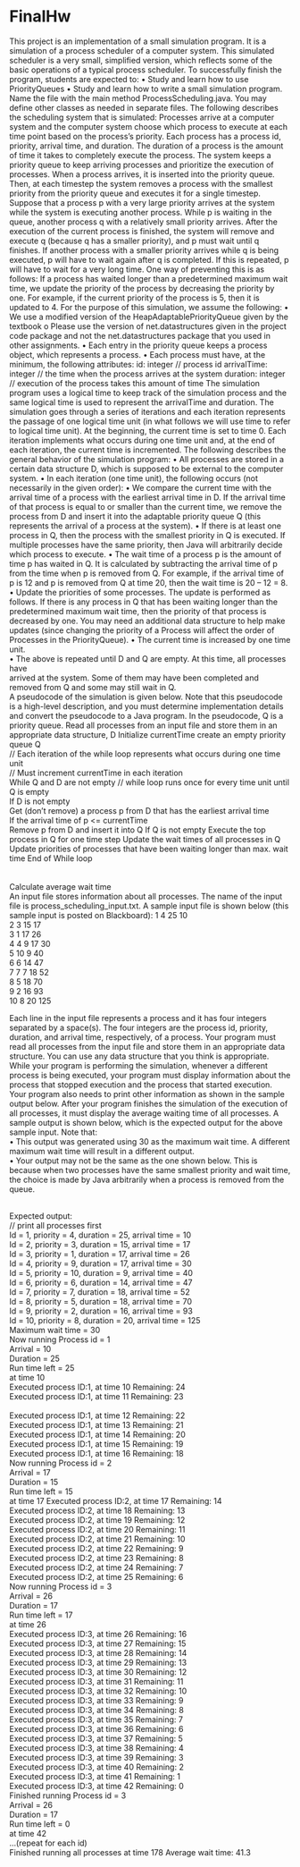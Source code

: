 # FinalHw
This project is an implementation of a small simulation program. It is a simulation of a process
scheduler of a computer system. This simulated scheduler is a very small, simplified version,
which reflects some of the basic operations of a typical process scheduler.
To successfully finish the program, students are expected to:
• Study and learn how to use PriorityQueues
• Study and learn how to write a small simulation program.
Name the file with the main method ProcessScheduling.java. You may define other classes as
needed in separate files.
The following describes the scheduling system that is simulated:
Processes arrive at a computer system and the computer system choose which process to
execute at each time point based on the process’s priority. Each process has a process id,
priority, arrival time, and duration. The duration of a process is the amount of time it takes
to completely execute the process. The system keeps a priority queue to keep arriving
processes and prioritize the execution of processes. When a process arrives, it is inserted into
the priority queue. Then, at each timestep the system removes a process with the smallest
priority from the priority queue and executes it for a single timestep.
Suppose that a process p with a very large priority arrives at the system while the system is
executing another process. While p is waiting in the queue, another process q with a
relatively small priority arrives. After the execution of the current process is finished, the
system will remove and execute q (because q has a smaller priority), and p must wait until q
finishes. If another process with a smaller priority arrives while q is being executed, p will
have to wait again after q is completed. If this is repeated, p will have to wait for a very long
time. One way of preventing this is as follows: If a process has waited longer than a
predetermined maximum wait time, we update the priority of the process by decreasing the
priority by one. For example, if the current priority of the process is 5, then it is updated to 4.
For the purpose of this simulation, we assume the following:
• We use a modified version of the HeapAdaptablePriorityQueue given by the textbook
o Please use the version of net.datastructures given in the project code package and
not the net.datastructures package that you used in other assignments.
• Each entry in the priority queue keeps a process object, which represents a process.
• Each process must have, at the minimum, the following attributes:
id: integer // process id 
arrivalTime: integer // the time when the process arrives at the system
duration: integer // execution of the process takes this amount of time
The simulation program uses a logical time to keep track of the simulation process and the same
logical time is used to represent the arrivalTime and duration. The simulation goes through a
series of iterations and each iteration represents the passage of one logical time unit (in what
follows we will use time to refer to logical time unit). At the beginning, the current time is set to
time 0. Each iteration implements what occurs during one time unit and, at the end of each
iteration, the current time is incremented.
The following describes the general behavior of the simulation program:
• All processes are stored in a certain data structure D, which is supposed to be external
to the computer system.
• In each iteration (one time unit), the following occurs (not necessarily in the given
order):
• We compare the current time with the arrival time of a process with the earliest
arrival time in D. If the arrival time of that process is equal to or smaller than the
current time, we remove the process from D and insert it into the adaptable priority
queue Q (this represents the arrival of a process at the system).
• If there is at least one process in Q, then the process with the smallest priority in Q is
executed. If multiple processes have the same priority, then Java will arbitrarily
decide which process to execute.
• The wait time of a process p is the amount of time p has waited in Q. It is calculated
by subtracting the arrival time of p from the time when p is removed from Q. For
example, if the arrival time of p is 12 and p is removed from Q at time 20, then the
wait time is 20 – 12 = 8.
• Update the priorities of some processes. The update is performed as follows. If there
is any process in Q that has been waiting longer than the predetermined maximum
wait time, then the priority of that process is decreased by one. You may need an
additional data structure to help make updates (since changing the priority of a
Process will affect the order of Processes in the PriorityQueue).
• The current time is increased by one time unit.<br>
• The above is repeated until D and Q are empty. At this time, all processes have<br>
arrived at the system. Some of them may have been completed and removed from Q
and some may still wait in Q.
<br>A pseudocode of the simulation is given below. Note that this pseudocode is a high-level
description, and you must determine implementation details and convert the pseudocode to a
Java program. In the pseudocode, Q is a priority queue. 
Read all processes from an input file and store them in an appropriate data structure, D
Initialize currentTime
create an empty priority queue Q
<br>// Each iteration of the while loop represents what occurs during one time unit
<br>// Must increment currentTime in each iteration
<br>While Q and D are not empty // while loop runs once for every time unit until Q is empty
<br>If D is not empty
<br> Get (don’t remove) a process p from D that has the earliest arrival time
<br> If the arrival time of p <= currentTime
<br> Remove p from D and insert it into Q
If Q is not empty
Execute the top process in Q for one time step
 Update the wait times of all processes in Q
Update priorities of processes that have been waiting longer than max. wait time
End of While loop<br>
<br>
<br>Calculate average wait time
<br>An input file stores information about all processes. The name of the input file is
process_scheduling_input.txt. A sample input file is shown below (this sample input is posted on
Blackboard):
1 4 25 10<br>
2 3 15 17<br>
3 1 17 26<br>
4 4 9 17 30<br>
5 10 9 40<br>
6 6 14 47<br>
7 7 7 18 52<br>
8 5 18 70<br>
9 2 16 93<br>
10 8 20 125<br>


Each line in the input file represents a process and it has four integers separated by a space(s).
The four integers are the process id, priority, duration, and arrival time, respectively, of a
process. Your program must read all processes from the input file and store them in an
appropriate data structure. You can use any data structure that you think is appropriate.
While your program is performing the simulation, whenever a different process is being
executed, your program must display information about the process that stopped execution and
the process that started execution. Your program also needs to print other information as shown
in the sample output below. After your program finishes the simulation of the execution of all 
processes, it must display the average waiting time of all processes. A sample output is shown
below, which is the expected output for the above sample input.
Note that:
<br>• This output was generated using 30 as the maximum wait time. A different maximum
wait time will result in a different output.
<br>• Your output may not be the same as the one shown below. This is because when two
processes have the same smallest priority and wait time, the choice is made by Java
arbitrarily when a process is removed from the queue.



<br>Expected output:
<br>// print all processes first
<br>Id = 1, priority = 4, duration = 25, arrival time = 10<br>
Id = 2, priority = 3, duration = 15, arrival time = 17<br>
Id = 3, priority = 1, duration = 17, arrival time = 26<br>
Id = 4, priority = 9, duration = 17, arrival time = 30<br>
Id = 5, priority = 10, duration = 9, arrival time = 40<br>
Id = 6, priority = 6, duration = 14, arrival time = 47<br>
Id = 7, priority = 7, duration = 18, arrival time = 52<br>
Id = 8, priority = 5, duration = 18, arrival time = 70<br>
Id = 9, priority = 2, duration = 16, arrival time = 93<br>
Id = 10, priority = 8, duration = 20, arrival time = 125<br>
Maximum wait time = 30<br>
Now running Process id = 1<br>
Arrival = 10<br>
Duration = 25<br>
Run time left = 25<br>
at time 10<br>
Executed process ID:1, at time 10 Remaining: 24<br>
Executed process ID:1, at time 11 Remaining: 23<br><br>
Executed process ID:1, at time 12 Remaining: 22<br>
Executed process ID:1, at time 13 Remaining: 21<br>
Executed process ID:1, at time 14 Remaining: 20<br>
Executed process ID:1, at time 15 Remaining: 19<br>
Executed process ID:1, at time 16 Remaining: 18<br>
Now running Process id = 2<br>
Arrival = 17<br>
Duration = 15<br>
Run time left = 15<br>
at time 17
Executed process ID:2, at time 17 Remaining: 14<br>
Executed process ID:2, at time 18 Remaining: 13<br>
Executed process ID:2, at time 19 Remaining: 12<br>
Executed process ID:2, at time 20 Remaining: 11<br>
Executed process ID:2, at time 21 Remaining: 10<br>
Executed process ID:2, at time 22 Remaining: 9<br>
Executed process ID:2, at time 23 Remaining: 8<br>
Executed process ID:2, at time 24 Remaining: 7<br>
Executed process ID:2, at time 25 Remaining: 6<br>
Now running Process id = 3<br>
Arrival = 26<br>
Duration = 17<br>
Run time left = 17<br>
at time 26<br>
Executed process ID:3, at time 26 Remaining: 16<br>
Executed process ID:3, at time 27 Remaining: 15<br>
Executed process ID:3, at time 28 Remaining: 14<br>
Executed process ID:3, at time 29 Remaining: 13<br>
Executed process ID:3, at time 30 Remaining: 12<br>
Executed process ID:3, at time 31 Remaining: 11<br>
Executed process ID:3, at time 32 Remaining: 10<br>
Executed process ID:3, at time 33 Remaining: 9<br>
Executed process ID:3, at time 34 Remaining: 8<br>
Executed process ID:3, at time 35 Remaining: 7<br>
Executed process ID:3, at time 36 Remaining: 6<br>
Executed process ID:3, at time 37 Remaining: 5<br>
Executed process ID:3, at time 38 Remaining: 4<br>
Executed process ID:3, at time 39 Remaining: 3<br>
Executed process ID:3, at time 40 Remaining: 2<br>
Executed process ID:3, at time 41 Remaining: 1<br>
Executed process ID:3, at time 42 Remaining: 0<br>
Finished running Process id = 3<br>
Arrival = 26<br>
Duration = 17<br>
Run time left = 0<br>
at time 42<br>
...(repeat for each id)<br>
Finished running all processes at time 178
Average wait time: 41.3
